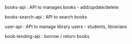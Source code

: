 books-api           :   API to manages books - add/update/delete

books-search-api    :   API to search books

user-api            :   API to manage library users - students, librarians

book-lending-api    :   borrow / return books